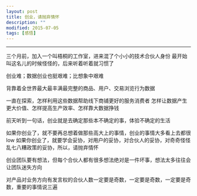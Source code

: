 ```yaml
---
layout: post
title: 创业，请抛弃情怀
description: ""
modified: 2015-07-05
tags: [感悟]
---
```


---
三个月前，加入一个叫梧桐的工作室，进来混了个小小的技术合伙人身份
最开始叫这名儿的时候怪怪的，后来听着听着就习惯了

创业难；数据创业也挺艰难；比想象中艰难

背靠着全世界最大最丰满最完整的商品、用户、交易浏览行为数据

一直在探索，怎样利用这些数据帮助线下商铺更好的服务消费者
怎样让数据产生更大价值、怎样提高生产效率、怎样靠大数据挣钱

前天听到一句话，创业就是去确定那些本不确定的事，体验不确定的生活

如果你创业了，就不要再总想着做那些高大上的事情，创业的事情大多看上去都很low
如果你创业了，就要学会妥协，对用户的妥协，对合伙人的妥协，对奇奇怪怪乱七八糟政策的妥协，所以，请抛弃情怀

创业团队要有想法，但每个合伙人都有很多想法绝对是一件坏事，想法太多往往会让团队迷失方向

对产品对业务方向有发言权的合伙人数一定要是奇数，一定要是奇数，一定要是奇数，重要的事情说三遍

